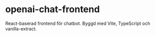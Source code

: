 # openai-chat-frontend
React-baserad frontend för chatbot. Byggd med Vite, TypeScript och vanilla-extract.
